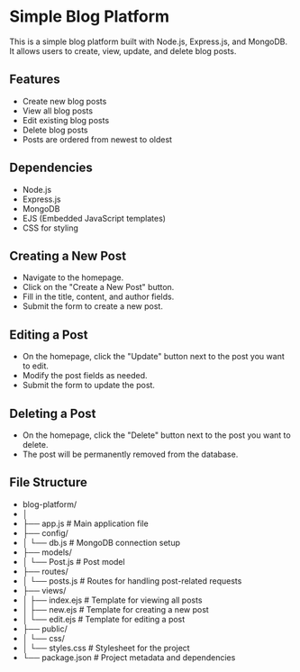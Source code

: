 # Simple Blog Platform

This is a simple blog platform built with Node.js, Express.js, and MongoDB. It allows users to create, view, update, and delete blog posts.

## Features

- Create new blog posts
- View all blog posts
- Edit existing blog posts
- Delete blog posts
- Posts are ordered from newest to oldest

## Dependencies

- Node.js
- Express.js
- MongoDB
- EJS (Embedded JavaScript templates)
- CSS for styling

## Creating a New Post

- Navigate to the homepage.
- Click on the "Create a New Post" button.
- Fill in the title, content, and author fields.
- Submit the form to create a new post.

## Editing a Post

- On the homepage, click the "Update" button next to the post you want to edit.
- Modify the post fields as needed.
- Submit the form to update the post.

## Deleting a Post

- On the homepage, click the "Delete" button next to the post you want to delete.
- The post will be permanently removed from the database.

## File Structure

- blog-platform/
- │
- ├── app.js                 # Main application file
- ├── config/
- │   └── db.js              # MongoDB connection setup
- ├── models/
- │   └── Post.js            # Post model
- ├── routes/
- │   └── posts.js           # Routes for handling post-related requests
- ├── views/
- │   ├── index.ejs          # Template for viewing all posts
- │   ├── new.ejs            # Template for creating a new post
- │   └── edit.ejs           # Template for editing a post
- ├── public/
- │   └── css/
- │       └── styles.css     # Stylesheet for the project
- └── package.json           # Project metadata and dependencies

